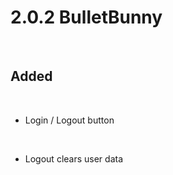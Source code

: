 
# 2.0.2 BulletBunny

<br>

## Added

<br>

-   Login / Logout button<br>

    <br>

-   Logout clears user data

<br>
